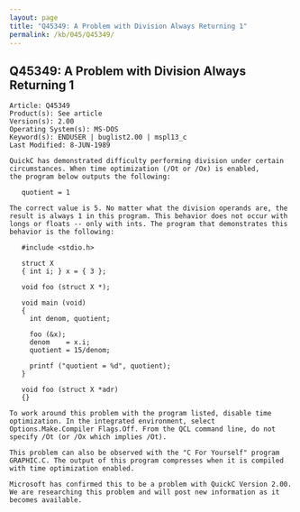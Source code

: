 ```yaml
---
layout: page
title: "Q45349: A Problem with Division Always Returning 1"
permalink: /kb/045/Q45349/
---
```


## Q45349: A Problem with Division Always Returning 1

	Article: Q45349
	Product(s): See article
	Version(s): 2.00
	Operating System(s): MS-DOS
	Keyword(s): ENDUSER | buglist2.00 | mspl13_c
	Last Modified: 8-JUN-1989
	
	QuickC has demonstrated difficulty performing division under certain
	circumstances. When time optimization (/Ot or /Ox) is enabled,
	the program below outputs the following:
	
	   quotient = 1
	
	The correct value is 5. No matter what the division operands are, the
	result is always 1 in this program. This behavior does not occur with
	longs or floats -- only with ints. The program that demonstrates this
	behavior is the following:
	
	   #include <stdio.h>
	
	   struct X
	   { int i; } x = { 3 };
	
	   void foo (struct X *);
	
	   void main (void)
	   {
	     int denom, quotient;
	
	     foo (&x);
	     denom    = x.i;
	     quotient = 15/denom;
	
	     printf ("quotient = %d", quotient);
	   }
	
	   void foo (struct X *adr)
	   {}
	
	To work around this problem with the program listed, disable time
	optimization. In the integrated environment, select
	Options.Make.Compiler Flags.Off. From the QCL command line, do not
	specify /Ot (or /Ox which implies /Ot).
	
	This problem can also be observed with the "C For Yourself" program
	GRAPHIC.C. The output of this program compresses when it is compiled
	with time optimization enabled.
	
	Microsoft has confirmed this to be a problem with QuickC Version 2.00.
	We are researching this problem and will post new information as it
	becomes available.

